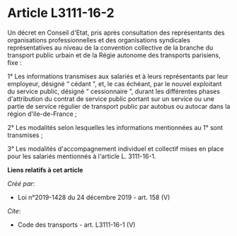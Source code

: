 # Article L3111-16-2

Un décret en Conseil d'Etat, pris après consultation des représentants des organisations professionnelles et des
organisations syndicales représentatives au niveau de la convention collective de la branche du transport public urbain et de
la Régie autonome des transports parisiens, fixe : 

1° Les informations transmises aux salariés et à leurs représentants par leur employeur, désigné “ cédant ”, et, le cas
échéant, par le nouvel exploitant du service public, désigné “ cessionnaire ”, durant les différentes phases d'attribution du
contrat de service public portant sur un service ou une partie de service régulier de transport public par autobus ou autocar
dans la région d'Ile-de-France ; 

2° Les modalités selon lesquelles les informations mentionnées au 1° sont transmises ; 

3° Les modalités d'accompagnement individuel et collectif mises en place pour les salariés mentionnés à l'article L.
3111-16-1.

**Liens relatifs à cet article**

_Créé par_:

  - Loi n°2019-1428 du 24 décembre 2019 - art. 158 (V)

_Cite_:

  - Code des transports - art. L3111-16-1 (V)
